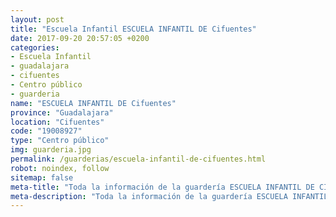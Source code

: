 ```yaml
---
layout: post
title: "Escuela Infantil ESCUELA INFANTIL DE Cifuentes"
date: 2017-09-20 20:57:05 +0200
categories:
- Escuela Infantil
- guadalajara
- cifuentes
- Centro público
- guarderia
name: "ESCUELA INFANTIL DE Cifuentes"
province: "Guadalajara"
location: "Cifuentes"
code: "19008927"
type: "Centro público"
img: guarderia.jpg
permalink: /guarderias/escuela-infantil-de-cifuentes.html
robot: noindex, follow
sitemap: false
meta-title: "Toda la información de la guardería ESCUELA INFANTIL DE CIFUENTES"
meta-description: "Toda la información de la guardería ESCUELA INFANTIL DE CIFUENTES"
---
```

